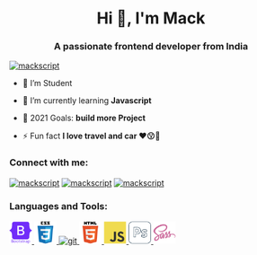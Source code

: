 <h1 align="center">Hi 👋, I'm Mack</h1>
<h3 align="center">A passionate frontend developer from India</h3>



<p align="left"> <a href="https://twitter.com/mackscript" target="blank"><img src="https://img.shields.io/twitter/follow/mackscript?logo=twitter&style=for-the-badge" alt="mackscript" /></a> </p>

- 🔭 I’m Student

- 🌱 I’m currently learning **Javascript**

- 🥅 2021 Goals: **build more Project**

- ⚡ Fun fact **I love travel and car ❤😗🚗**

<h3 align="left">Connect with me:</h3>
<p align="left">
<a href="https://twitter.com/mackscript" target="blank"><img align="center" src="https://cdn.jsdelivr.net/npm/simple-icons@3.0.1/icons/twitter.svg" alt="mackscript" height="30" width="40" /></a>
<a href="https://fb.com/mackscript" target="blank"><img align="center" src="https://cdn.jsdelivr.net/npm/simple-icons@3.0.1/icons/facebook.svg" alt="mackscript" height="30" width="40" /></a>
<a href="https://instagram.com/mackscript" target="blank"><img align="center" src="https://cdn.jsdelivr.net/npm/simple-icons@3.0.1/icons/instagram.svg" alt="mackscript" height="30" width="40" /></a>
</p>

<h3 align="left">Languages and Tools:</h3>
<p align="left"> <a href="https://getbootstrap.com" target="_blank"> <img src="https://raw.githubusercontent.com/devicons/devicon/master/icons/bootstrap/bootstrap-plain-wordmark.svg" alt="bootstrap" width="40" height="40"/> </a> <a href="https://www.w3schools.com/css/" target="_blank"> <img src="https://raw.githubusercontent.com/devicons/devicon/master/icons/css3/css3-original-wordmark.svg" alt="css3" width="40" height="40"/> </a> <a href="https://git-scm.com/" target="_blank"> <img src="https://www.vectorlogo.zone/logos/git-scm/git-scm-icon.svg" alt="git" width="40" height="40"/> </a> <a href="https://www.w3.org/html/" target="_blank"> <img src="https://raw.githubusercontent.com/devicons/devicon/master/icons/html5/html5-original-wordmark.svg" alt="html5" width="40" height="40"/> </a> <a href="https://developer.mozilla.org/en-US/docs/Web/JavaScript" target="_blank"> <img src="https://raw.githubusercontent.com/devicons/devicon/master/icons/javascript/javascript-original.svg" alt="javascript" width="40" height="40"/> </a> <a href="https://www.photoshop.com/en" target="_blank"> <img src="https://raw.githubusercontent.com/devicons/devicon/master/icons/photoshop/photoshop-line.svg" alt="photoshop" width="40" height="40"/> </a> <a href="https://sass-lang.com" target="_blank"> <img src="https://raw.githubusercontent.com/devicons/devicon/master/icons/sass/sass-original.svg" alt="sass" width="40" height="40"/> </a> </p>

